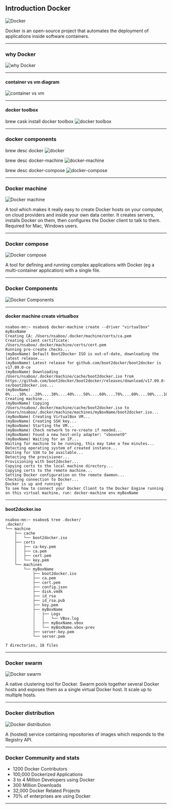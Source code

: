 ## Introduction Docker

<!-- ![Docker logo](https://raw.github.com/nsaboo/intro-docker/gh-pages/img/docker_logo.png) -->
![Docker](https://raw.github.com/nsaboo/intro-docker/gh-pages/img/docker.jpg)

Docker is an open-source project that automates the deployment of applications inside software containers.

---

### why Docker
![why Docker](https://raw.github.com/nsaboo/intro-docker/gh-pages/img/why_docker.png)

---

#### container vs vm diagram
![container vs vm](https://raw.github.com/nsaboo/intro-docker/gh-pages/img/container_vs_vm.jpg)

---

#### docker toolbox
brew cask install docker toolbox
![docker toolbox](https://raw.github.com/nsaboo/intro-docker/gh-pages/img/brew_cask_install_docker_toolbox.png)

---
### docker components
brew desc docker
![docker](https://raw.github.com/nsaboo/intro-docker/gh-pages/img/brew_desc_docker.png)

brew desc docker-machine
![docker-machine](https://raw.github.com/nsaboo/intro-docker/gh-pages/img/brew_desc_docker_machine.png)

brew desc docker-compose
![docker-compose](https://raw.github.com/nsaboo/intro-docker/gh-pages/img/brew_desc_docker_compose.png)

---

### Docker machine

![Docker machine](https://raw.github.com/nsaboo/intro-docker/gh-pages/img/docker_machine.png)

A tool which makes it really easy to create Docker hosts on your computer,
on cloud providers and inside your own data center.
It creates servers, installs Docker on them, then configures the Docker client to talk to them.
Required for Mac, Windows users.

---

### Docker compose

![Docker compose](https://raw.github.com/nsaboo/intro-docker/gh-pages/img/docker_compose.png)

A tool for defining and running complex applications with Docker
(eg a multi-container application) with a single file.

---

### Docker Components
![Docker Components](https://raw.github.com/nsaboo/intro-docker/gh-pages/img/docker_components.png)

---

#### docker machine create virtualbox
<!-- ![virtualbox](https://raw.github.com/nsaboo/intro-docker/gh-pages/img/docker_machine_create_virtualbox.png) -->

```
nsaboo-mn:~ nsaboo$ docker-machine create --driver "virtualbox" myBoxName
Creating CA: /Users/nsaboo/.docker/machine/certs/ca.pem
Creating client certificate: /Users/nsaboo/.docker/machine/certs/cert.pem
Running pre-create checks...
(myBoxName) Default Boot2Docker ISO is out-of-date, downloading the latest release...
(myBoxName) Latest release for github.com/boot2docker/boot2docker is v17.09.0-ce
(myBoxName) Downloading /Users/nsaboo/.docker/machine/cache/boot2docker.iso from https://github.com/boot2docker/boot2docker/releases/download/v17.09.0-ce/boot2docker.iso...
(myBoxName) 0%....10%....20%....30%....40%....50%....60%....70%....80%....90%....100%
Creating machine...
(myBoxName) Copying /Users/nsaboo/.docker/machine/cache/boot2docker.iso to /Users/nsaboo/.docker/machine/machines/myBoxName/boot2docker.iso...
(myBoxName) Creating VirtualBox VM...
(myBoxName) Creating SSH key...
(myBoxName) Starting the VM...
(myBoxName) Check network to re-create if needed...
(myBoxName) Found a new host-only adapter: "vboxnet0"
(myBoxName) Waiting for an IP...
Waiting for machine to be running, this may take a few minutes...
Detecting operating system of created instance...
Waiting for SSH to be available...
Detecting the provisioner...
Provisioning with boot2docker...
Copying certs to the local machine directory...
Copying certs to the remote machine...
Setting Docker configuration on the remote daemon...
Checking connection to Docker...
Docker is up and running!
To see how to connect your Docker Client to the Docker Engine running on this virtual machine, run: docker-machine env myBoxName
```

---

#### boot2docker.iso
<!-- ![boot2docker.iso](https://raw.github.com/nsaboo/intro-docker/gh-pages/img/boot2docker_iso.png) -->

```
nsaboo-mn:~ nsaboo$ tree .docker/
.docker/
└── machine
    ├── cache
    │   └── boot2docker.iso
    ├── certs
    │   ├── ca-key.pem
    │   ├── ca.pem
    │   ├── cert.pem
    │   └── key.pem
    └── machines
        └── myBoxName
            ├── boot2docker.iso
            ├── ca.pem
            ├── cert.pem
            ├── config.json
            ├── disk.vmdk
            ├── id_rsa
            ├── id_rsa.pub
            ├── key.pem
            ├── myBoxName
            │   ├── Logs
            │   │   └── VBox.log
            │   ├── myBoxName.vbox
            │   └── myBoxName.vbox-prev
            ├── server-key.pem
            └── server.pem

7 directories, 18 files
```

---

### Docker swarm

![Docker swarm](https://raw.github.com/nsaboo/intro-docker/gh-pages/img/docker_swarm.png)

A native clustering tool for Docker. Swarm pools together several Docker
hosts and exposes them as a single virtual Docker host. It scale up to multiple hosts.

---

### Docker distribution

![Docker distribution](https://raw.github.com/nsaboo/intro-docker/gh-pages/img/docker_distribution.png)

A (hosted) service containing repositories of images which responds to the Registry API.

---

### Docker Community and stats

- 1200 Docker Contributors
- 100,000 Dockerized Applications
- 3 to 4 Million Developers using Docker
- 300 Million Downloads
- 32,000 Docker Related Projects
- 70% of enterprises are using Docker

---
